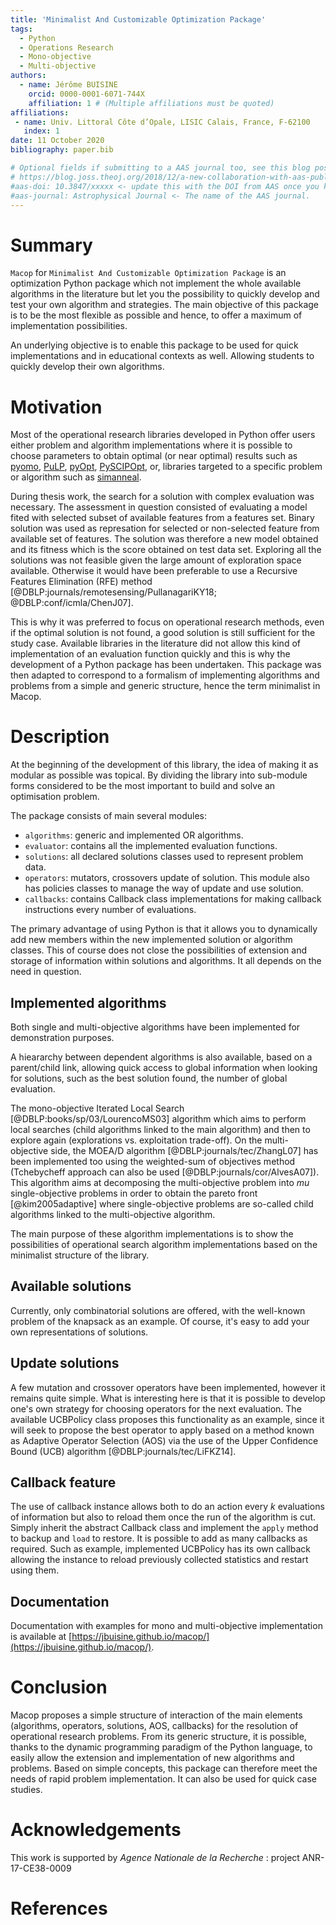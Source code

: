 ```yaml
---
title: 'Minimalist And Customizable Optimization Package'
tags:
  - Python
  - Operations Research
  - Mono-objective
  - Multi-objective
authors:
  - name: Jérôme BUISINE
    orcid: 0000-0001-6071-744X
    affiliation: 1 # (Multiple affiliations must be quoted)
affiliations:
 - name: Univ. Littoral Côte d’Opale, LISIC Calais, France, F-62100
   index: 1
date: 11 October 2020
bibliography: paper.bib

# Optional fields if submitting to a AAS journal too, see this blog post:
# https://blog.joss.theoj.org/2018/12/a-new-collaboration-with-aas-publishing
#aas-doi: 10.3847/xxxxx <- update this with the DOI from AAS once you know it.
#aas-journal: Astrophysical Journal <- The name of the AAS journal.
---
```


# Summary

`Macop` for `Minimalist And Customizable Optimization Package` is an optimization Python package which not implement the whole available algorithms in the literature but let you the possibility to quickly develop and test your own algorithm and strategies. The main objective of this package is to be the most flexible as possible and hence, to offer a maximum of implementation possibilities.

An underlying objective is to enable this package to be used for quick implementations and in educational contexts as well. Allowing students to quickly develop their own algorithms.

# Motivation

Most of the operational research libraries developed in Python offer users either problem and algorithm implementations where it is possible to choose parameters to obtain optimal (or near optimal) results such as [pyomo](http://www.pyomo.org/documentation), [PuLP](https://pypi.org/project/PuLP/), [pyOpt](http://www.pyopt.org/), [PySCIPOpt](https://github.com/SCIP-Interfaces/PySCIPOpt), or, libraries targeted to a specific problem or algorithm such as [simanneal](https://github.com/perrygeo/simanneal).

During thesis work, the search for a solution with complex evaluation was necessary. The assessment in question consisted of evaluating a model fited with selected subset of available features from a features set. Binary solution was used as represation for selected or non-selected feature from available set of features. The solution was therefore a new model obtained and its fitness which is the score obtained on test data set. Exploring all the solutions was not feasible given the large amount of exploration space available. Otherwise it would have been preferable to use a Recursive Features Elimination (RFE) method [@DBLP:journals/remotesensing/PullanagariKY18; @DBLP:conf/icmla/ChenJ07].

This is why it was preferred to focus on operational research methods, even if the optimal solution is not found, a good solution is still sufficient for the study case. Available libraries in the literature did not allow this kind of implementation of an evaluation function quickly and this is why the development of a Python package has been undertaken. This package was then adapted to correspond to a formalism of implementing algorithms and problems from a simple and generic structure, hence the term minimalist in Macop.

# Description

At the beginning of the development of this library, the idea of making it as modular as possible was topical. By dividing the library into sub-module forms considered to be the most important to build and solve an optimisation problem.

The package consists of main several modules:

- `algorithms`: generic and implemented OR algorithms.
- `evaluator`: contains all the implemented evaluation functions.
- `solutions`: all declared solutions classes used to represent problem data.
- `operators`: mutators, crossovers update of solution. This module also has policies classes to manage the way of update and use solution.
- `callbacks`: contains Callback class implementations for making callback instructions every number of evaluations.

The primary advantage of using Python is that it allows you to dynamically add new members within the new implemented solution or algorithm classes. This of course does not close the possibilities of extension and storage of information within solutions and algorithms. It all depends on the need in question.

## Implemented algorithms

Both single and multi-objective algorithms have been implemented for demonstration purposes. 

A hieararchy between dependent algorithms is also available, based on a parent/child link, allowing quick access to global information when looking for solutions, such as the best solution found, the number of global evaluation.

The mono-objective Iterated Local Search [@DBLP:books/sp/03/LourencoMS03] algorithm which aims to perform local searches (child algorithms linked to the main algorithm) and then to explore again (explorations vs. exploitation trade-off). On the multi-objective side, the MOEA/D algorithm [@DBLP:journals/tec/ZhangL07] has been implemented too using the weighted-sum of objectives method (Tchebycheff approach can also be used [@DBLP:journals/cor/AlvesA07]). This algorithm aims at decomposing the multi-objective problem into $mu$ single-objective problems in order to obtain the pareto front [@kim2005adaptive] where single-objective problems are so-called child algorithms linked to the multi-objective algorithm.

The main purpose of these algorithm implementations is to show the possibilities of operational search algorithm implementations based on the minimalist structure of the library.

## Available solutions

Currently, only combinatorial solutions are offered, with the well-known problem of the knapsack as an example. Of course, it's easy to add your own representations of solutions.

## Update solutions

A few mutation and crossover operators have been implemented, however it remains quite simple. What is interesting here is that it is possible to develop one's own strategy for choosing operators for the next evaluation. The available UCBPolicy class proposes this functionality as an example, since it will seek to propose the best operator to apply based on a method known as Adaptive Operator Selection (AOS) via the use of the Upper Confidence Bound (UCB) algorithm [@DBLP:journals/tec/LiFKZ14]. 

## Callback feature

The use of callback instance allows both to do an action every $k$ evaluations of information but also to reload them once the run of the algorithm is cut. Simply inherit the abstract Callback class and implement the `apply` method to backup and `load` to restore. It is possible to add as many callbacks as required. Such as example, implemented UCBPolicy has its own callback allowing the instance to reload previously collected statistics and restart using them.

## Documentation

Documentation with examples for mono and multi-objective implementation is available at [https://jbuisine.github.io/macop/](https://jbuisine.github.io/macop/).

# Conclusion

Macop proposes a simple structure of interaction of the main elements (algorithms, operators, solutions, AOS, callbacks) for the resolution of operational research problems. From its generic structure, it is possible, thanks to the dynamic programming paradigm of the Python language, to easily allow the extension and implementation of new algorithms and problems. Based on simple concepts, this package can therefore meet the needs of rapid problem implementation. It can also be used for quick case studies.

# Acknowledgements

This work is supported by *Agence Nationale de la Recherche* : project ANR-17-CE38-0009

# References